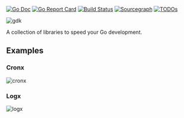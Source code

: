 [![Go Doc](https://pkg.go.dev/badge/github.com/peractio/gdk?status.svg)](https://pkg.go.dev/github.com/peractio/gdk?tab=doc)
[![Go Report Card](https://goreportcard.com/badge/github.com/peractio/gdk)](https://goreportcard.com/report/github.com/peractio/gdk)
[![Build Status](https://github.com/peractio/gdk/workflows/Go/badge.svg?branch=main)](https://github.com/peractio/gdk/actions?query=branch%3Amain)
[![Sourcegraph](https://sourcegraph.com/github.com/peractio/gdk/-/badge.svg)](https://sourcegraph.com/github.com/peractio/gdk?badge)
[![TODOs](https://badgen.net/https/api.tickgit.com/badgen/github.com/peractio/gdk)](https://www.tickgit.com/browse?repo=github.com/peractio/gdk)

![gdk](https://socialify.git.ci/peractio/gdk/image?description=1&font=Source%20Code%20Pro&language=1&owner=1&pattern=Circuit%20Board&theme=Light)

A collection of libraries to speed your Go development.

## Examples

### Cronx

![cronx](pkg/cronx/screenshot/4_status_page.png)

### Logx

![logx](pkg/logx/screenshot/1_log.png)
